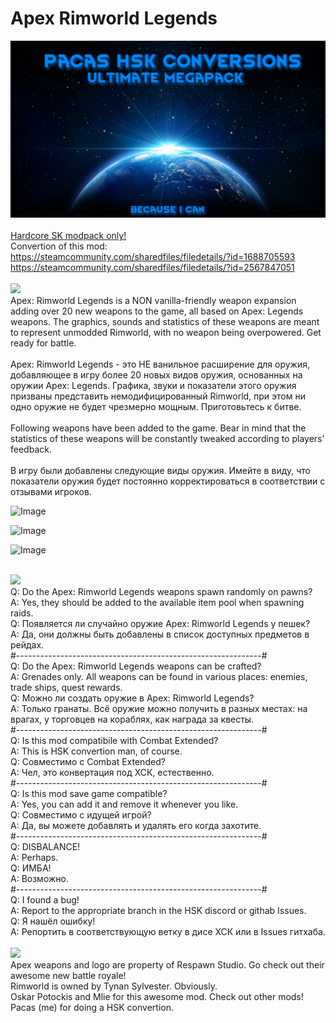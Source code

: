 # Apex Rimworld Legends
![Preview](/mod_preview.png?raw=true "Preview")<br><br>
[Hardcore SK modpack only!](https://github.com/skyarkhangel/Hardcore-SK/tree/development)
<br>
Convertion of this mod:<br>
https://steamcommunity.com/sharedfiles/filedetails/?id=1688705593<br>
https://steamcommunity.com/sharedfiles/filedetails/?id=2567847051
<br><br>
<img src="https://i.imgur.com/svEwA2k.png">
<br>
Apex: Rimworld Legends is a NON vanilla-friendly weapon expansion adding over 20 new weapons to the game, all based on Apex: Legends weapons. The graphics, sounds and statistics of these weapons are meant to represent unmodded Rimworld, with no weapon being overpowered. Get ready for battle.<br>
<br>
Apex: Rimworld Legends - это НЕ ванильное расширение для оружия, добавляющее в игру более 20 новых видов оружия, основанных на оружии Apex: Legends. Графика, звуки и показатели этого оружия призваны представить немодифицированный Rimworld, при этом ни одно оружие не будет чрезмерно мощным. Приготовьтесь к битве.<br><br>
Following weapons have been added to the game. Bear in mind that the statistics of these weapons will be constantly tweaked according to players’ feedback.
<br><br>
В игру были добавлены следующие виды оружия. Имейте в виду, что показатели оружия будет постоянно корректироваться в соответствии с отзывами игроков.<br>

![Image](https://i.imgur.com/d9tcOKx.png)

![Image](https://i.imgur.com/xCwGTD4.png)

![Image](https://i.imgur.com/TjZ0yqN.png)

<br>
<img src="https://i.imgur.com/5KVUmeE.png">
<br>
Q: Do the Apex: Rimworld Legends weapons spawn randomly on pawns?<br>
A: Yes, they should be added to the available item pool when spawning raids.<br>
Q: Появляется ли случайно оружие Apex: Rimworld Legends у пешек?<br>
A: Да, они должны быть добавлены в список доступных предметов в рейдах.<br>
#-------------------------------------------------------------#<br>
Q: Do the Apex: Rimworld Legends weapons can be crafted?<br>
A: Grenades only. All weapons can be found in various places: enemies, trade ships, quest rewards.<br>
Q: Можно ли создать оружие в Apex: Rimworld Legends?<br>
A: Только гранаты. Всё оружие можно получить в разных местах: на врагах, у торговцев на кораблях, как награда за квесты.<br>
#-------------------------------------------------------------#<br>
Q: Is this mod compatibile with Combat Extended?<br>
A: This is HSK convertion man, of course.<br>
Q: Совместимо с Combat Extended?<br>
A: Чел, это конвертация под ХСК, естественно.<br>
#-------------------------------------------------------------#<br>
Q: Is this mod save game compatible?<br>
A: Yes, you can add it and remove it whenever you like.<br>
Q: Совместимо с идущей игрой?<br>
A: Да, вы можете добавлять и удалять его когда захотите.<br>
#-------------------------------------------------------------#<br>
Q: DISBALANCE!<br>
A: Perhaps.<br>
Q: ИМБА!<br>
A: Возможно.<br>
#-------------------------------------------------------------#<br>
Q: I found a bug!<br>
A: Report to the appropriate branch in the HSK discord or githab Issues.<br>
Q: Я нашёл ошибку!<br>
A: Репортить в соответствующую ветку в дисе ХСК или в Issues гитхаба.<br>
<br>
<img src="https://i.imgur.com/fdngbbh.png">
<br>
Apex weapons and logo are property of Respawn Studio. Go check out their awesome new battle royale!<br>
Rimworld is owned by Tynan Sylvester. Obviously.<br>
Oskar Potockis and Mlie for this awesome mod. Check out other mods!<br>
Pacas (me) for doing a HSK convertion.<br>
